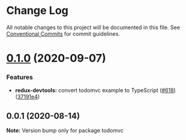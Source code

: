 # Change Log

All notable changes to this project will be documented in this file.
See [Conventional Commits](https://conventionalcommits.org) for commit guidelines.

# [0.1.0](https://github.com/reduxjs/redux-devtools/compare/todomvc@0.0.1...todomvc@0.1.0) (2020-09-07)


### Features

* **redux-devtools:** convert todomvc example to TypeScript ([#618](https://github.com/reduxjs/redux-devtools/issues/618)) ([37191e4](https://github.com/reduxjs/redux-devtools/commit/37191e46e600cd9ac2839f0687efb347fc4ef7c1))





## 0.0.1 (2020-08-14)

**Note:** Version bump only for package todomvc
